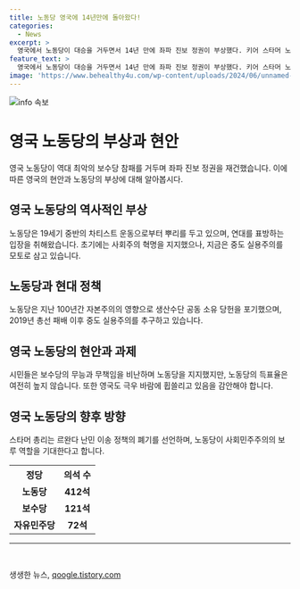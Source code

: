 ```yaml
---
title: 노동당 영국에 14년만에 돌아왔다!
categories:
  - News
excerpt: >
  영국에서 노동당이 대승을 거두면서 14년 만에 좌파 진보 정권이 부상했다. 키어 스타머 노동당 대표가 킹스 근처 버킹엄궁에서 총리로 취임했고, 노동당은 과거의 사회주의 이념을 폐기하며 중도 실용주의를 추구하고 있다. 이번 총선은 보수당의 무능과 무책임한 행정을 비판한 결과이며, 영국도 극우 파티의 영향을 받고 있다. 새로운 정부는 약자를 보호하고 평화를 유지할 것으로 기대된다.
feature_text: >
  영국에서 노동당이 대승을 거두면서 14년 만에 좌파 진보 정권이 부상했다. 키어 스타머 노동당 대표가 킹스 근처 버킹엄궁에서 총리로 취임했고, 노동당은 과거의 사회주의 이념을 폐기하며 중도 실용주의를 추구하고 있다. 이번 총선은 보수당의 무능과 무책임한 행정을 비판한 결과이며, 영국도 극우 파티의 영향을 받고 있다. 새로운 정부는 약자를 보호하고 평화를 유지할 것으로 기대된다.
image: 'https://www.behealthy4u.com/wp-content/uploads/2024/06/unnamed-file.png'
---
```


<p><img src="https://www.behealthy4u.com/wp-content/uploads/2024/06/unnamed-file.png" alt="info 속보" /></p>

<h1 data-ke-size="size26">영국 노동당의 부상과 현안</h1>

<p data-ke-size="size16">영국 노동당이 역대 최악의 보수당 참패를 거두며 좌파 진보 정권을 재건했습니다. 이에 따른 영국의 현안과 노동당의 부상에 대해 알아봅시다.</p>

<h2 data-ke-size="size22">영국 노동당의 역사적인 부상</h2>

<p data-ke-size="size16">노동당은 19세기 중반의 차티스트 운동으로부터 뿌리를 두고 있으며, 연대를 표방하는 입장을 취해왔습니다. 초기에는 사회주의 혁명을 지지했으나, 지금은 중도 실용주의를 모토로 삼고 있습니다.</p>

<h2 data-ke-size="size22">노동당과 현대 정책</h2>

<p data-ke-size="size16">노동당은 지난 100년간 자본주의의 영향으로 생산수단 공동 소유 당헌을 포기했으며, 2019년 총선 패배 이후 중도 실용주의를 추구하고 있습니다.</p>

<h2 data-ke-size="size22">영국 노동당의 현안과 과제</h2>

<p data-ke-size="size16">시민들은 보수당의 무능과 무책임을 비난하며 노동당을 지지했지만, 노동당의 득표율은 여전히 높지 않습니다. 또한 영국도 극우 바람에 휩쓸리고 있음을 감안해야 합니다.</p>

<h2 data-ke-size="size22">영국 노동당의 향후 방향</h2>

<p data-ke-size="size16">스타머 총리는 르완다 난민 이송 정책의 폐기를 선언하며, 노동당이 사회민주주의의 보루 역할을 기대한다고 합니다.</p>

<table>
  <tr>
    <th>정당</th>
    <th>의석 수</th> 
  </tr>
  <tr>
    <td style="text-align: center; height: 17px;"><b>노동당</b></td>
    <td style="text-align: center; height: 17px;"><b>412석</b></td>
  </tr>
  <tr>
    <td style="text-align: center; height: 17px;"><b>보수당</b></td>
    <td style="text-align: center; height: 17px;"><b>121석</b></td>
  </tr>
  <tr>
    <td style="text-align: center; height: 17px;"><b>자유민주당</b></td>
    <td style="text-align: center; height: 17px;"><b>72석</b></td>
  </tr>
</table>

<hr data-ke-size="size16">

<p data-ke-size="size16">&nbsp;</p>
생생한 뉴스, <a href="https://qoogle.tistory.com" rel="dofollow">qoogle.tistory.com</a>


